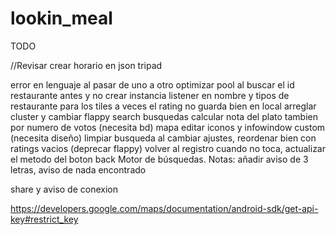 # lookin_meal

TODO

//Revisar crear horario en json tripad

error en lenguaje al pasar de uno a otro
optimizar pool al buscar el id restaurante antes y no crear instancia
listener en nombre y tipos de restaurante para los tiles
a veces el rating no guarda bien en local
arreglar cluster y cambiar flappy search
busquedas calcular nota del plato tambien por numero de votos (necesita bd)
mapa editar iconos y infowindow custom (necesita diseño)
limpiar busqueda al cambiar ajustes, reordenar bien con ratings vacios (deprecar flappy)
volver al registro cuando no toca, actualizar el metodo del boton back
Motor de búsquedas. Notas: añadir aviso de 3 letras, aviso de nada encontrado

share y aviso de conexion

https://developers.google.com/maps/documentation/android-sdk/get-api-key#restrict_key


 
